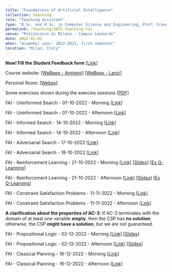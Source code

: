 ```yaml
---
title: "Foundations of Artificial Intelligence"
collection: teaching
role: "Teaching Assistant"
type: "B.Sc. and M.Sc. in Computer Science and Engineering, Prof: Francesco Amigoni and Pier Luca Lanzi"
permalink: /teaching/2022-teaching-fai
venue: "Politecnico di Milano - Campus Leonardo"
date: 2022-01-01
when: "Academic year: 2022-2023, first semester"
location: "Milan, Italy"
---
```


<b>New! Fill the Student Feedback form</b> [[Link]](https://forms.gle/FjaqCA5URPRmRuVT9)

Course website: [[WeBeep - Amigoni]](https://webeep.polimi.it/course/view.php?id=7914) [[WeBeep - Lanzi]](https://webeep.polimi.it/course/view.php?id=7113) 

Personal Room: [[Webex]](https://politecnicomilano.webex.com/meet/albertomaria.metelli)

Some exercises shown during the exercise sessions [[PDF]](https://albertometelli.github.io/files/2021-fai/exercises.pdf)

FAI - Uninformed Search - 07-10-2022 - Morning [[Link]](https://politecnicomilano.webex.com/politecnicomilano/ldr.php?RCID=0c00a51de5c1cc86ebee91375da37c80)

FAI - Uninformed Search - 07-10-2022 - Afternoon [[Link]](https://politecnicomilano.webex.com/politecnicomilano/ldr.php?RCID=e2701bd036a0ff5d4778580500fad8b2)

FAI - Informed Search - 14-10-2022 - Morning [[Link]](https://politecnicomilano.webex.com/politecnicomilano/ldr.php?RCID=625252dd5bef3414e95b91fe134ee5a0)

FAI - Informed Search - 14-10-2022 - Afternoon [[Link]](https://politecnicomilano.webex.com/politecnicomilano/ldr.php?RCID=027611c8dea5bd26f31865890135af0a)

FAI - Adversarial Search - 17-10-2022 [[Link]](https://politecnicomilano.webex.com/politecnicomilano/ldr.php?RCID=86532474caa45fad3b15d9a269ef8fa9)

FAI - Adversarial Search - 18-10-2022 [[Link]](https://politecnicomilano.webex.com/politecnicomilano/ldr.php?RCID=f06638304d6d91338b8118676f24cb8c)

FAI - Reinforcement Learning - 21-10-2022 - Morning [[Link]](https://politecnicomilano.webex.com/politecnicomilano/ldr.php?RCID=cbc2564e6d1be49ed68524a6658033bf) [[Slides]](https://albertometelli.github.io/files/2022-fai/FAI_ExAdvSearch.pdf) [[Ex Q-Learning]](https://albertometelli.github.io/files/2022-fai/exercise_qlearning.pdf) 

FAI - Reinforcement Learning - 21-10-2022 - Afternoon [[Link]](https://politecnicomilano.webex.com/politecnicomilano/ldr.php?RCID=d1e26ef8dd59207e41891f207f39ccec) [[Slides]](https://albertometelli.github.io/files/2022-fai/FAI_ExAdvSearch.pdf) [[Ex Q-Learning]](https://albertometelli.github.io/files/2022-fai/exercise_qlearning.pdf)

FAI - Constraint Satisfaction Problems - 11-11-2022 - Morning [[Link]](https://politecnicomilano.webex.com/politecnicomilano/ldr.php?RCID=6b0d9707ded83632fdcd8a3f3c434919)

FAI - Constraint Satisfaction Problems - 11-11-2022 - Afternoon [[Link]](https://politecnicomilano.webex.com/politecnicomilano/ldr.php?RCID=b7e0ea7ea206ddf036df3af12b36919c)

<b>A clarification about the properties of AC-3</b>: If AC-3 terminates with the domain of at least one variable <b>empty</b>, then the CSP has <b>no solution</b>; otherwise, the CSP <b>might have a solution</b>, but we are not guaranteed.

FAI - Propositional Logic - 02-12-2022 - Morning [[Link]](https://politecnicomilano.webex.com/politecnicomilano/ldr.php?RCID=5e601108305e2e81c9fa785616c28ce6) [[Slides]](https://albertometelli.github.io/files/2022-fai/FAI-consistency.pdf)

FAI - Propositional Logic - 02-12-2022 - Afternoon [[Link]](https://politecnicomilano.webex.com/politecnicomilano/ldr.php?RCID=1da3b9c592b8815ef669a6cf2989c86a) [[Slides]](https://albertometelli.github.io/files/2022-fai/FAI-consistency.pdf)

FAI - Classical Planning - 16-12-2022 - Morning [[Link]](https://politecnicomilano.webex.com/politecnicomilano/ldr.php?RCID=2e8ab2f3262117ac6bbd4dd78e0cc61a)

FAI - Classical Planning - 16-12-2022 - Afternoon [[Link]](https://politecnicomilano.webex.com/politecnicomilano/ldr.php?RCID=50bcdf8f7be4252e3c5e0e46836c0a5d)

